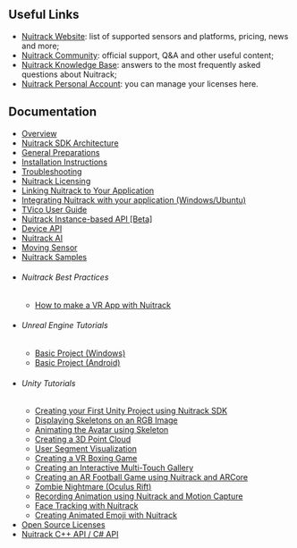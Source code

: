 ## Useful Links 

* [Nuitrack Website](https://nuitrack.com/): list of supported sensors and platforms, pricing, news and more;
* [Nuitrack Community](https://community.nuitrack.com/): official support, Q&A and other useful content;
* [Nuitrack Knowledge Base](https://community.nuitrack.com/t/nuitrack-knowledge-base/807): answers to the most frequently asked questions about Nuitrack;
* [Nuitrack Personal Account](https://cognitive.3divi.com/): you can manage your licenses here.  

## Documentation 

* [Overview](Overview.md)
* [Nuitrack SDK Architecture](Architecture.md)
* [General Preparations](General_preparations.md)
* [Installation Instructions](Install.md)
* [Troubleshooting](Troubleshooting.md)
* [Nuitrack Licensing](Licensing.md)
* [Linking Nuitrack to Your Application](Nuitrack_linking.md)
* [Integrating Nuitrack with your application (Windows/Ubuntu)](Tutorial_integration.md)
* [TVico User Guide](TVico_User_Guide.md)
* [Nuitrack Instance-based API [Beta]](Instance-based_API.md)
* [Device API](Device_API.md)
* [Nuitrack AI](Nuitrack_AI.md)
* [Moving Sensor](Moving_Sensor.md)
* [Nuitrack Samples](Samples.md)
* ###### Nuitrack Best Practices
  * [How to make a VR App with Nuitrack](VR_app.md)
* ###### Unreal Engine Tutorials
  * [Basic Project (Windows)](Unreal_Engine_Windows_Tutorial.md)
  * [Basic Project (Android)](Unreal_Engine_Android_Tutorial.md) 
* ###### Unity Tutorials
  * [Creating your First Unity Project using Nuitrack SDK](Unity_Basic.md)
  * [Displaying Skeletons on an RGB Image](Unity_RGB_Skeletons.md)
  * [Animating the Avatar using Skeleton](Unity_Avatar_Animation.md)
  * [Creating a 3D Point Cloud](Unity_Point_Cloud.md)
  * [User Segment Visualization](Unity_Segment.md)
  * [Creating a VR Boxing Game](Unity_VR_Box.md)
  * [Creating an Interactive Multi-Touch Gallery](Unity_Gallery.md)
  * [Creating an AR Football Game using Nuitrack and ARCore](Unity_AR_Football.md)
  * [Zombie Nightmare (Oculus Rift)](Unity_Zombies_Oculus.md)
  * [Recording Animation using Nuitrack and Motion Capture](Unity_Animation_Recording.md)
  * [Face Tracking with Nuitrack](Unity_Face_Tracking.md)
  * [Creating Animated Emoji with Nuitrack](Unity_Animated_Emoji.md)
* [Open Source Licenses](Open_Source_Licenses.md)
* [Nuitrack C++ API / C# API](https://download.3divi.com/Nuitrack/doc/annotated.html)
